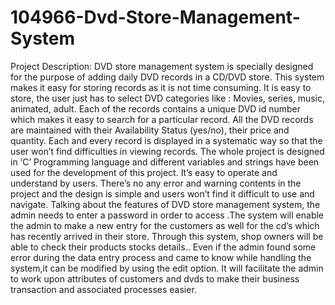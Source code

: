 # 104966-Dvd-Store-Management-System
 Project Description:
DVD store management system is specially designed for the purpose of adding daily DVD records in a CD/DVD store. This system makes it easy for storing records as it is not time consuming. It is easy to store, the user just has to select DVD categories like : Movies, series, music, animated, adult. Each of the records contains a unique DVD id number which makes it easy to search for a particular record. All the DVD records are maintained with their Availability Status (yes/no), their price and quantity. Each and every record is displayed in a systematic way so that the user won’t find difficulties in viewing records. The whole project is designed in ‘C’ Programming language and different variables and strings have been used for the development of this project. It’s easy to operate and understand by users. There’s no any error and warning contents in the project and the design is simple and users won’t find it difficult to use and navigate.
Talking about the features of DVD store management system, the admin needs to enter a password in order to access .The system will enable the admin to make a new entry for the customers as well for the cd’s which has recently arrived in their store. Through this system, shop owners will be able to check their products stocks details.. Even if the admin found some error during the data entry process and came to know while handling the system,it  can be modified by using the edit option. It will facilitate the admin to work upon attributes of customers and dvds to make their business transaction and associated processes easier.
